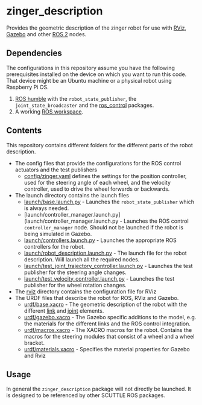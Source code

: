# zinger_description

Provides the geometric description of the zinger robot for use with
[RViz](http://wiki.ros.org/rviz), [Gazebo](https://gazebosim.org/) and other [ROS 2](https://docs.ros.org/en/humble/index.html#)
nodes.

## Dependencies

The configurations in this repository assume you have the following prerequisites installed on the
device on which you want to run this code. That device might be an Ubuntu machine or a physical
robot using Raspberry Pi OS.

1. [ROS humble](https://docs.ros.org/en/humble/Releases/Release-Humble-Hawksbill.html) with the
   `robot_state_publisher`, the `joint_state_broadcaster` and the
   [ros_control](https://control.ros.org/master/index.html) packages.
1. A working [ROS workspace](https://docs.ros.org/en/humble/Tutorials/Beginner-Client-Libraries/Creating-A-Workspace/Creating-A-Workspace.html).

## Contents

This repository contains different folders for the different parts of the robot description.

* The config files that provide the configurations for the ROS control actuators and the test publishers
  * [config/zinger.yaml](config/zinger.yaml) defines the settings for the position controller, used
    for the steering angle of each wheel, and the velocity controller, used to drive the wheel forwards
    or backwards.
* The launch directory contains the launch files
  * [launch/base.launch.py](launch/base.launch.py) - Launches the `robot_state_publisher` which is
    always needed.
  * [launch/controller_manager.launch.py](launch/controller_manager.launch.py - Launches the ROS control
    `controller_manager` node. Should not be launched if the robot is being simulated in Gazebo.
  * [launch/controllers.launch.py](launch/controllers.launch.py) - Launches the appropriate ROS controllers
    for the robot.
  * [launch/robot_description.launch.py](launch/robot_description.launch.py) - The launch file for
    the robot description. Will launch all the required nodes.
  * [launch/test_joint_trajectory_controller.launch.py](launch/test_joint_trajectory_controller.launch.py) - Launches
    the test publisher for the steering angle changes.
  * [launch/test_velocity_controller.launch.py](launch/test_velocity_controller.launch.py) - Launches the test
    publisher for the wheel rotation changes.
* The [rviz](rviz/) directory contains the configuration file for RViz
* The URDF files that describe the robot for ROS, RViz and Gazebo.
  * [urdf/base.xacro](urdf/base.xacro) - The geometric description of the robot with the different
    [link](http://wiki.ros.org/urdf/XML/link) and [joint](http://wiki.ros.org/urdf/XML/joint)
    elements.
  * [urdf/gazebo.xacro](urdf/gazebo.xacro) - The Gazebo specific additions to the model, e.g. the
    materials for the different links and the ROS control integration.
  * [urdf/macros.xacro](urdf/macros.xacro) - The XACRO macros for the robot. Contains the macros for
    the steering modules that consist of a wheel and a wheel bracket.
  * [urdf/materials.xacro](urdf/materials.xacro) - Specifies the material properties for Gazebo and Rviz

## Usage

In general the `zinger_description` package will not directly be launched. It is designed to be
referenced by other SCUTTLE ROS packages.
